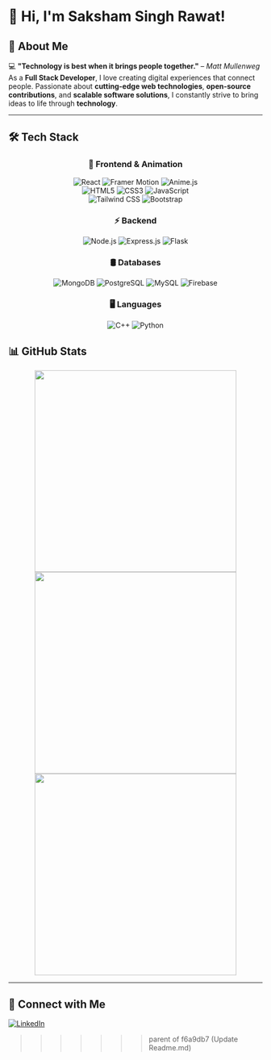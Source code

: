 # 👋 Hi, I'm Saksham Singh Rawat!  

## 🚀 About Me  
💻 **"Technology is best when it brings people together."** – *Matt Mullenweg*  
As a **Full Stack Developer**, I love creating digital experiences that connect people. Passionate about **cutting-edge web technologies**, **open-source contributions**, and **scalable software solutions**, I constantly strive to bring ideas to life through **technology**.  

---
## 🛠 Tech Stack

<div align="center">

### 🎨 Frontend & Animation  
![React](https://img.shields.io/badge/React-20232A?style=for-the-badge&logo=react) 
![Framer Motion](https://img.shields.io/badge/Framer%20Motion-0055FF?style=for-the-badge&logo=framer) 
![Anime.js](https://img.shields.io/badge/Anime.js-FF9A8B?style=for-the-badge)  
![HTML5](https://img.shields.io/badge/HTML5-E34F26?style=for-the-badge&logo=html5&logoColor=white) 
![CSS3](https://img.shields.io/badge/CSS3-1572B6?style=for-the-badge&logo=css3&logoColor=white) 
![JavaScript](https://img.shields.io/badge/JavaScript-F7DF1E?style=for-the-badge&logo=javascript&logoColor=black)  
![Tailwind CSS](https://img.shields.io/badge/Tailwind_CSS-38B2AC?style=for-the-badge&logo=tailwind-css&logoColor=white) 
![Bootstrap](https://img.shields.io/badge/Bootstrap-7952B3?style=for-the-badge&logo=bootstrap&logoColor=white)  

### ⚡ Backend  
![Node.js](https://img.shields.io/badge/Node.js-43853D?style=for-the-badge&logo=node.js&logoColor=white) 
![Express.js](https://img.shields.io/badge/Express.js-404D59?style=for-the-badge) 
![Flask](https://img.shields.io/badge/Flask-000000?style=for-the-badge&logo=flask)  

### 🛢️ Databases  
![MongoDB](https://img.shields.io/badge/MongoDB-4EA94B?style=for-the-badge&logo=mongodb&logoColor=white) 
![PostgreSQL](https://img.shields.io/badge/PostgreSQL-336791?style=for-the-badge&logo=postgresql&logoColor=white) 
![MySQL](https://img.shields.io/badge/MySQL-4479A1?style=for-the-badge&logo=mysql&logoColor=white) 
![Firebase](https://img.shields.io/badge/Firebase-FFCA28?style=for-the-badge&logo=firebase)  

### 🖥️ Languages  
![C++](https://img.shields.io/badge/C++-00599C?style=for-the-badge&logo=cplusplus&logoColor=white) 
![Python](https://img.shields.io/badge/Python-3776AB?style=for-the-badge&logo=python&logoColor=white)  

</div>



## 📊 GitHub Stats  
<div align="center">
  <img src="https://github-readme-stats.vercel.app/api?username=Levignoble&show_icons=true&theme=radical" width="400" />
  <img src="https://github-readme-streak-stats.herokuapp.com/?user=Levignoble&theme=radical" width="400" />
  <img src="https://github-readme-stats.vercel.app/api/top-langs/?username=Levignoble&layout=compact&theme=radical&cache_seconds=3600" width="400" />

</div>  

---

## 🔗 Connect with Me  
[![LinkedIn](https://img.shields.io/badge/LinkedIn-0A66C2?style=for-the-badge&logo=linkedin&logoColor=white)](https://www.linkedin.com/in/saksham-singh-rawat-1344b1252/)  
>>>>>>> parent of f6a9db7 (Update Readme.md)
